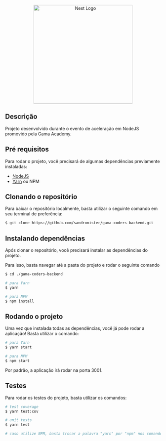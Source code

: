 <p align="center">
  <a href="http://nestjs.com/" target="blank"><img src="https://assets.website-files.com/5ff79f3ebebf6b12f6b7747f/5ffe04fc6284b7e90070d985_logo-gama-academy.png" width="320" alt="Nest Logo" /></a>
</p>


## Descrição

Projeto desenvolvido durante o evento de aceleração em NodeJS promovido pela Gama Academy.

## Pré requisitos

Para rodar o projeto, você precisará de algumas dependências previamente instaladas:

- [NodeJS](https://nodejs.org/en/)
- [Yarn](https://yarnpkg.com/) ou NPM

## Clonando o repositório 

Para baixar o repositório localmente, basta utilizar o seguinte comando em seu terminal de preferência:

```bash
$ git clone https://github.com/sandronister/gama-coders-backend.git
```

## Instalando dependências

<p>Após clonar o repositório, você precisará instalar as dependências do projeto.</p>

<p>Para isso, basta navegar até a pasta do projeto e rodar o seguinte comando</p>

```bash
$ cd ./gama-coders-backend

# para Yarn
$ yarn

# para NPM
$ npm install
```

## Rodando o projeto

<p>Uma vez que instalada todas as dependências, você já pode rodar a aplicação! Basta utilizar o comando:</p>

```bash
# para Yarn
$ yarn start

# para NPM
$ npm start
```

Por padrão, a aplicação irá rodar na porta 3001.

## Testes

<p>Para rodar os testes do projeto, basta utilizar os comandos:</p>

```bash
# test coverage
$ yarn test:cov

# unit tests
$ yarn test

# caso utilize NPM, basta trocar a palavra "yarn" por "npm" nos comandos
```